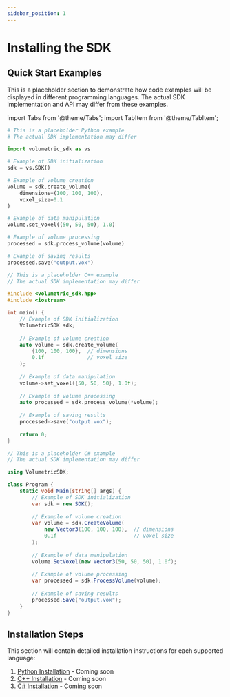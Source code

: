 ```yaml
---
sidebar_position: 1
---
```


# Installing the SDK

## Quick Start Examples

This is a placeholder section to demonstrate how code examples will be displayed in different programming languages. The actual SDK implementation and API may differ from these examples.

import Tabs from '@theme/Tabs';
import TabItem from '@theme/TabItem';

<Tabs>
<TabItem value="python" label="Python">

```python
# This is a placeholder Python example
# The actual SDK implementation may differ

import volumetric_sdk as vs

# Example of SDK initialization
sdk = vs.SDK()

# Example of volume creation
volume = sdk.create_volume(
    dimensions=(100, 100, 100),
    voxel_size=0.1
)

# Example of data manipulation
volume.set_voxel((50, 50, 50), 1.0)

# Example of volume processing
processed = sdk.process_volume(volume)

# Example of saving results
processed.save("output.vox")
```

</TabItem>
<TabItem value="cpp" label="C++">

```cpp
// This is a placeholder C++ example
// The actual SDK implementation may differ

#include <volumetric_sdk.hpp>
#include <iostream>

int main() {
    // Example of SDK initialization
    VolumetricSDK sdk;
    
    // Example of volume creation
    auto volume = sdk.create_volume(
        {100, 100, 100},  // dimensions
        0.1f              // voxel size
    );
    
    // Example of data manipulation
    volume->set_voxel({50, 50, 50}, 1.0f);
    
    // Example of volume processing
    auto processed = sdk.process_volume(*volume);
    
    // Example of saving results
    processed->save("output.vox");
    
    return 0;
}
```

</TabItem>
<TabItem value="csharp" label="C#">

```csharp
// This is a placeholder C# example
// The actual SDK implementation may differ

using VolumetricSDK;

class Program {
    static void Main(string[] args) {
        // Example of SDK initialization
        var sdk = new SDK();
        
        // Example of volume creation
        var volume = sdk.CreateVolume(
            new Vector3(100, 100, 100),  // dimensions
            0.1f                         // voxel size
        );
        
        // Example of data manipulation
        volume.SetVoxel(new Vector3(50, 50, 50), 1.0f);
        
        // Example of volume processing
        var processed = sdk.ProcessVolume(volume);
        
        // Example of saving results
        processed.Save("output.vox");
    }
}
```

</TabItem>
</Tabs>

## Installation Steps

This section will contain detailed installation instructions for each supported language:

1. [Python Installation](/getting-started/python-installation) - Coming soon
2. [C++ Installation](/getting-started/cpp-installation) - Coming soon
3. [C# Installation](/getting-started/csharp-installation) - Coming soon